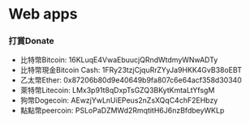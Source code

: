 # Web apps
### 打賞Donate
<ul>
<li>比特幣Bitcoin: 16KLuqE4VwaEbuucjQRndWtdmyWNwADTy</li>
<li>比特幣現金Bitcoin Cash: 1FRy23tzjCjquRrZYyJa9HKK4GvB38oEBT</li>
<li>乙太幣Ether: 0x87206b80d9e40649b9fa807c6e64acf358d30340</li>
<li>萊特幣Litecoin: LMx3p91t8qDxpTsGZQ3BKytKmtaLtYfsgM</li>
<li>狗幣Dogecoin: AEwzjYwLnUiEPeus2nZsXQqC4chF2EHbzy</li>
<li>點點幣peercoin: PSLoPaDZMWd2RmqtitH6J6nzBfdbeyWKLp</li>
</ul>



